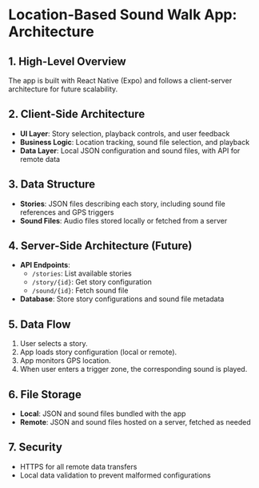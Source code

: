 # Location-Based Sound Walk App: Architecture

## 1. High-Level Overview
The app is built with React Native (Expo) and follows a client-server architecture for future scalability.

## 2. Client-Side Architecture
- **UI Layer**: Story selection, playback controls, and user feedback
- **Business Logic**: Location tracking, sound file selection, and playback
- **Data Layer**: Local JSON configuration and sound files, with API for remote data

## 3. Data Structure
- **Stories**: JSON files describing each story, including sound file references and GPS triggers
- **Sound Files**: Audio files stored locally or fetched from a server

## 4. Server-Side Architecture (Future)
- **API Endpoints**:
  - `/stories`: List available stories
  - `/story/{id}`: Get story configuration
  - `/sound/{id}`: Fetch sound file
- **Database**: Store story configurations and sound file metadata

## 5. Data Flow
1. User selects a story.
2. App loads story configuration (local or remote).
3. App monitors GPS location.
4. When user enters a trigger zone, the corresponding sound is played.

## 6. File Storage
- **Local**: JSON and sound files bundled with the app
- **Remote**: JSON and sound files hosted on a server, fetched as needed

## 7. Security
- HTTPS for all remote data transfers
- Local data validation to prevent malformed configurations